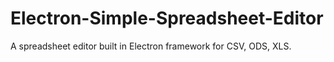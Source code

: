 # Electron-Simple-Spreadsheet-Editor
A spreadsheet editor built in Electron framework for CSV, ODS, XLS.
